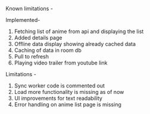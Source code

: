 Known limitations -

Implemented-
1. Fetching list of anime from api and displaying the list
2. Added details page
3. Offline data display showing already cached data
4. Caching of data in room db
5. Pull to refresh
6. Playing video trailer from youtube link

Limitations -
1. Sync worker code is commented out
2. Load more functionality is missing as of now
3. UI improvements for text readability
4. Error handling on anime list page is missing

